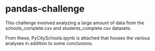# pandas-challenge

This challenge involved analyzing a large amount of data from the schools_complete.csv and students_complete.csv datasets. 

From these, PyCitySchools.ipynb is attached that houses the various analyses in addition to some conclusions.
